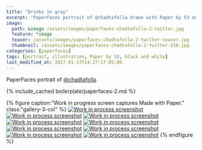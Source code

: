 ```yaml
---
title: "Drinks in gray"
excerpt: "PaperFaces portrait of @chadtafolla drawn with Paper by 53 on an iPad."
image: 
  path: &image /assets/images/paperfaces-chadtafolla-2-twitter.jpg 
  feature: *image
  teaser: /assets/images/paperfaces-chadtafolla-2-twitter-teaser.jpg
  thumbnail: /assets/images/paperfaces-chadtafolla-2-twitter-150.jpg
categories: [paperfaces]
tags: [portrait, illustration, Paper by 53, black and white]
last_modified_at: 2017-01-17T14:27:17-05:00
---
```


PaperFaces portrait of [@chadtafolla](https://twitter.com/chadtafolla).

{% include_cached boilerplate/paperfaces-2.md %}

{% figure caption:"Work in progress screen captures Made with Paper." class:"gallery-3-col" %}
[![Work in process screenshot](/assets/images/paperfaces-chadtafolla-2-process-1-600.jpg)](/assets/images/paperfaces-chadtafolla-2-process-1-lg.jpg)
[![Work in process screenshot](/assets/images/paperfaces-chadtafolla-2-process-2-600.jpg)](/assets/images/paperfaces-chadtafolla-2-process-2-lg.jpg)
[![Work in process screenshot](/assets/images/paperfaces-chadtafolla-2-process-3-600.jpg)](/assets/images/paperfaces-chadtafolla-2-process-3-lg.jpg)
[![Work in process screenshot](/assets/images/paperfaces-chadtafolla-2-process-4-600.jpg)](/assets/images/paperfaces-chadtafolla-2-process-4-lg.jpg)
[![Work in process screenshot](/assets/images/paperfaces-chadtafolla-2-process-5-600.jpg)](/assets/images/paperfaces-chadtafolla-2-process-5-lg.jpg)
[![Work in process screenshot](/assets/images/paperfaces-chadtafolla-2-process-6-600.jpg)](/assets/images/paperfaces-chadtafolla-2-process-6-lg.jpg)
[![Work in process screenshot](/assets/images/paperfaces-chadtafolla-2-process-7-600.jpg)](/assets/images/paperfaces-chadtafolla-2-process-7-lg.jpg)
[![Work in process screenshot](/assets/images/paperfaces-chadtafolla-2-process-8-600.jpg)](/assets/images/paperfaces-chadtafolla-2-process-8-lg.jpg)
[![Work in process screenshot](/assets/images/paperfaces-chadtafolla-2-process-9-600.jpg)](/assets/images/paperfaces-chadtafolla-2-process-9-lg.jpg)
{% endfigure %}
